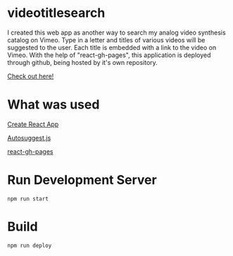 # videotitlesearch

I created this web app as another way to search my analog video synthesis catalog on Vimeo. Type in a letter and titles of various videos will be suggested to the user. Each title is embedded with a link to the video on Vimeo. With the help of "react-gh-pages", this application is deployed through github, being hosted by it's own repository.

[Check out here!](http://cskonopka.github.io/videotitlesearch)

# What was used
[Create React App](https://github.com/facebookincubator/create-react-app)

[Autosuggest.js](https://github.com/moroshko/react-autosuggest)

[react-gh-pages](https://github.com/gitname/react-gh-pages)

# Run Development Server
`npm run start`

# Build
`npm run deploy`